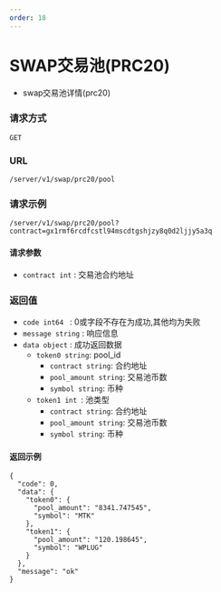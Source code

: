 ```yaml
---
order: 18
---
```


# SWAP交易池(PRC20)

- swap交易池详情(prc20)

### 请求方式
`GET`

### URL
`/server/v1/swap/prc20/pool`

### 请求示例

```
/server/v1/swap/prc20/pool?contract=gx1rmf6rcdfcstl94mscdtgshjzy8q0d2ljjy5a3q
```


#### 请求参数

- `contract int` : 交易池合约地址

### 返回值
- `code int64 `  : 0或字段不存在为成功,其他均为失败
- `message string` : 响应信息
- `data object` : 成功返回数据
  - `token0 string`: pool_id
    - `contract string`: 合约地址
    - `pool_amount string`: 交易池币数
    - `symbol string`: 币种
  - `token1 int `: 池类型
    - `contract string`: 合约地址
    - `pool_amount string`: 交易池币数
    - `symbol string`: 币种


#### 返回示例
```json5
{
  "code": 0,
  "data": {
    "token0": {
      "pool_amount": "8341.747545",
      "symbol": "MTK"
    },
    "token1": {
      "pool_amount": "120.198645",
      "symbol": "WPLUG"
    }
  },
  "message": "ok"
}
```
